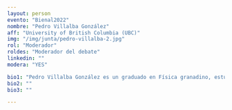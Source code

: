 ```yaml
---
layout: person
evento: "Bienal2022"
nombre: "Pedro Villalba González"
aff: "University of British Columbia (UBC)"
img: "/img/junta/pedro-villalba-2.jpg"
rol: "Moderador"
roldes: "Moderador del debate"
linkedin: ""
modera: "YES"

bio1: "Pedro Villalba González es un graduado en Física granadino, estudiando un máster de Física en la University of British Columbia (Vancouver). Se está especializando en Cosmología Observacional, trabajando en el diseño de un radiotelescopio que pretende ayudar en la búsqueda de modos B en el Fondo Cósmico de Microondas. En el pasado ha estado interesado en la Física de la Materia Condensada computacional, simulando materiales bidimensionales. Interesado por la cultura de su tierra, Andalucía, no deja pasar un febrero sin ver el COAC."
bio2: ""
bio3: ""

---
```

